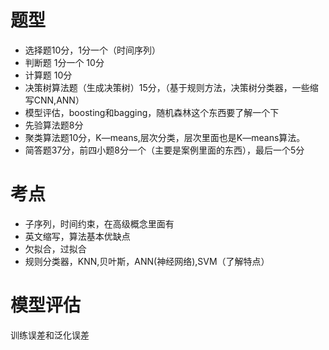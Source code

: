 # 题型

- 选择题10分，1分一个（时间序列）
- 判断题 1分一个 10分
- 计算题 10分
- 决策树算法题（生成决策树）15分，（基于规则方法，决策树分类器，一些缩写CNN,ANN）
- 模型评估，boosting和bagging，随机森林这个东西要了解一个下
- 先验算法题8分
- 聚类算法题10分，K—means,层次分类，层次里面也是K—means算法。
- 简答题37分，前四小题8分一个（主要是案例里面的东西），最后一个5分

# 考点

- 子序列，时间约束，在高级概念里面有
- 英文缩写，算法基本优缺点
- 欠拟合，过拟合
- 规则分类器，KNN,贝叶斯，ANN(神经网络),SVM（了解特点）

# 模型评估

训练误差和泛化误差



